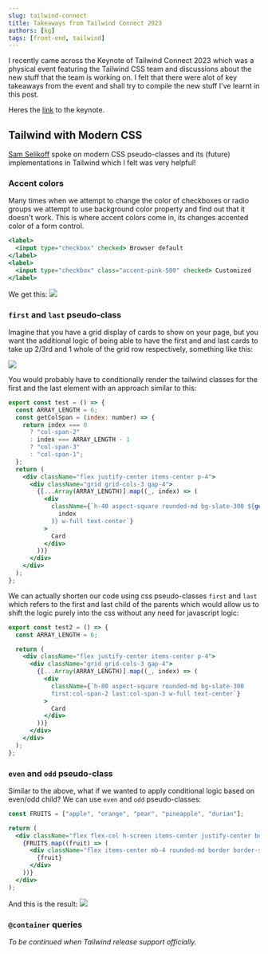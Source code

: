 ```yaml
---
slug: tailwind-connect
title: Takeaways from Tailwind Connect 2023
authors: [kg]
tags: [front-end, tailwind]
---
```


I recently came across the Keynote of Tailwind Connect 2023 which was a physical event featuring the Tailwind CSS team and discussions about the new stuff that the team is working on. I felt that there were alot of key takeaways from the event and shall try to compile the new stuff I've learnt in this post.

Heres the [link](https://youtu.be/CLkxRnRQtDE) to the keynote.

## Tailwind with Modern CSS

[Sam Selikoff](https://samselikoff.com/) spoke on modern CSS pseudo-classes and its (future) implementations in Tailwind which I felt was very helpful!

### Accent colors

Many times when we attempt to change the color of checkboxes or radio groups we attempt to use background color property and find out that it doesn't work. This is where accent colors come in, its changes accented color of a form control.

```jsx
<label>
  <input type="checkbox" checked> Browser default
</label>
<label>
  <input type="checkbox" class="accent-pink-500" checked> Customized
</label>
```

We get this:
<img src="https://res.cloudinary.com/ds94rr8md/image/upload/v1688914102/portfolio/nf6meczoq2iog1kn5vkv.png"/>

### `first` and `last` pseudo-class

Imagine that you have a grid display of cards to show on your page, but you want the additional logic of being able to have the first and and last cards to take up 2/3rd and 1 whole of the grid row respectively, something like this:

<img src="https://res.cloudinary.com/ds94rr8md/image/upload/v1688901598/portfolio/moomc1qkp2tj2guegqxd.png"/>

You would probably have to conditionally render the tailwind classes for the first and the last element with an approach similar to this:

```jsx
export const test = () => {
  const ARRAY_LENGTH = 6;
  const getColSpan = (index: number) => {
    return index === 0
      ? "col-span-2"
      : index === ARRAY_LENGTH - 1
      ? "col-span-3"
      : "col-span-1";
  };
  return (
    <div className="flex justify-center items-center p-4">
      <div className="grid grid-cols-3 gap-4">
        {[...Array(ARRAY_LENGTH)].map((_, index) => (
          <div
            className={`h-40 aspect-square rounded-md bg-slate-300 ${getColSpan(
              index
            )} w-full text-center`}
          >
            Card
          </div>
        ))}
      </div>
    </div>
  );
};
```

We can actually shorten our code using css pseudo-classes `first` and `last` which refers to the first and last child of the parents which would allow us to shift the logic purely into the css without any need for javascript logic:

```jsx
export const test2 = () => {
  const ARRAY_LENGTH = 6;

  return (
    <div className="flex justify-center items-center p-4">
      <div className="grid grid-cols-3 gap-4">
        {[...Array(ARRAY_LENGTH)].map((_, index) => (
          <div
            className={`h-80 aspect-square rounded-md bg-slate-300
            first:col-span-2 last:col-span-3 w-full text-center`}
          >
            Card
          </div>
        ))}
      </div>
    </div>
  );
};
```

### `even` and `odd` pseudo-class

Similar to the above, what if we wanted to apply conditional logic based on even/odd child? We can use `even` and `odd` pseudo-classes:

```jsx
const FRUITS = ["apple", "orange", "pear", "pineapple", "durian"];

return (
  <div className="flex flex-col h-screen items-center justify-center border-black border-2 w-1/4 place-self-center">
    {FRUITS.map((fruit) => (
      <div className="flex items-center mb-4 rounded-md border border-slate-300 border-solid p-4 even:bg-slate-300 w-full">
        {fruit}
      </div>
    ))}
  </div>
);
```

And this is the result:
<img src="https://res.cloudinary.com/ds94rr8md/image/upload/v1688913757/portfolio/vjugrkbl2w2gubuguom0.png"/>

### `@container` queries

<i>To be continued when Tailwind release support officially.</i>
